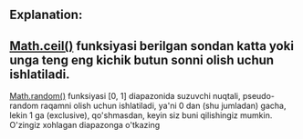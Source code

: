 ## Explanation:

[Math.ceil()](https://www.w3resource.com/javascript/object-property-method/math-ceil.php) funksiyasi berilgan sondan katta yoki unga teng eng kichik butun sonni olish uchun ishlatiladi.
---                                                                                          
[Math.random()](https://www.w3resource.com/javascript/object-property-method/math-random.php) funksiyasi [0, 1] diapazonida suzuvchi nuqtali, pseudo-random raqamni olish uchun ishlatiladi, ya'ni 0 dan (shu jumladan) gacha, lekin 1 ga (exclusive), qo'shmasdan, keyin siz buni qilishingiz mumkin. O'zingiz xohlagan diapazonga o'tkazing